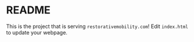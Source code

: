 # README

This is the project that is serving `restorativemobility.com`! Edit `index.html` to update your webpage.



